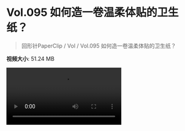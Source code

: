 # Vol.095 如何造一卷温柔体贴的卫生纸？

> 回形针PaperClip / Vol / Vol.095 如何造一卷温柔体贴的卫生纸？

**视频大小**: 51.24 MB

<div class="video"><video src="https://file.hsyhx.top/video/PaperClip/Vol/095.mp4" controls preload>🤔 您的浏览器不支持 video 标签</video></div>